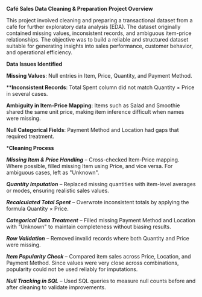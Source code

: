 **Café Sales Data Cleaning & Preparation**
**Project Overview**

This project involved cleaning and preparing a transactional dataset from a café for further exploratory data analysis (EDA). The dataset originally contained missing values, inconsistent records, and ambiguous item-price relationships. The objective was to build a reliable and structured dataset suitable for generating insights into sales performance, customer behavior, and operational efficiency.

**Data Issues Identified**

**Missing Values**: Null entries in Item, Price, Quantity, and Payment Method.

****Inconsistent Records**: Total Spent column did not match Quantity × Price in several cases.

****Ambiguity in Item-Price Mapping****: Items such as Salad and Smoothie shared the same unit price, making item inference difficult when names were missing.

****Null Categorical Fields****: Payment Method and Location had gaps that required treatment.

***Cleaning Process**

***Missing Item & Price Handling*** – Cross-checked Item-Price mapping. Where possible, filled missing Item using Price, and vice versa. For ambiguous cases, left as "Unknown".

***Quantity Imputation*** – Replaced missing quantities with item-level averages or modes, ensuring realistic sales values.

***Recalculated Total Spent*** – Overwrote inconsistent totals by applying the formula Quantity × Price.

***Categorical Data Treatment*** – Filled missing Payment Method and Location with "Unknown" to maintain completeness without biasing results.

***Row Validation*** – Removed invalid records where both Quantity and Price were missing.

***Item Popularity Check*** – Compared item sales across Price, Location, and Payment Method. Since values were very close across combinations, popularity could not be used reliably for imputations.

***Null Tracking in SQL*** – Used SQL queries to measure null counts before and after cleaning to validate improvements.

